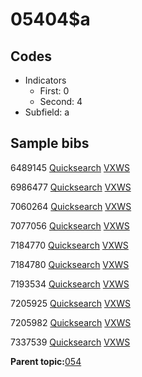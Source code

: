# 05404$a

## Codes

-   Indicators
    -   First: 0
    -   Second: 4
-   Subfield: a

## Sample bibs

6489145 [Quicksearch](https://search.library.yale.edu/catalog/6489145) [VXWS](http://prodorbis.library.yale.edu:7014/vxws/GetHoldingsService?bibId=6489145)

6986477 [Quicksearch](https://search.library.yale.edu/catalog/6986477) [VXWS](http://prodorbis.library.yale.edu:7014/vxws/GetHoldingsService?bibId=6986477)

7060264 [Quicksearch](https://search.library.yale.edu/catalog/7060264) [VXWS](http://prodorbis.library.yale.edu:7014/vxws/GetHoldingsService?bibId=7060264)

7077056 [Quicksearch](https://search.library.yale.edu/catalog/7077056) [VXWS](http://prodorbis.library.yale.edu:7014/vxws/GetHoldingsService?bibId=7077056)

7184770 [Quicksearch](https://search.library.yale.edu/catalog/7184770) [VXWS](http://prodorbis.library.yale.edu:7014/vxws/GetHoldingsService?bibId=7184770)

7184780 [Quicksearch](https://search.library.yale.edu/catalog/7184780) [VXWS](http://prodorbis.library.yale.edu:7014/vxws/GetHoldingsService?bibId=7184780)

7193534 [Quicksearch](https://search.library.yale.edu/catalog/7193534) [VXWS](http://prodorbis.library.yale.edu:7014/vxws/GetHoldingsService?bibId=7193534)

7205925 [Quicksearch](https://search.library.yale.edu/catalog/7205925) [VXWS](http://prodorbis.library.yale.edu:7014/vxws/GetHoldingsService?bibId=7205925)

7205982 [Quicksearch](https://search.library.yale.edu/catalog/7205982) [VXWS](http://prodorbis.library.yale.edu:7014/vxws/GetHoldingsService?bibId=7205982)

7337539 [Quicksearch](https://search.library.yale.edu/catalog/7337539) [VXWS](http://prodorbis.library.yale.edu:7014/vxws/GetHoldingsService?bibId=7337539)

**Parent topic:**[054](../../tags/054/054.md)

